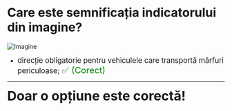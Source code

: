# Care este semnificația indicatorului din imagine?

![Imagine](https://www.arr-atestate.ro/upload/img/questions/img/care-este-semnificatia-indicatorului-din-imagine-1.jpg)

- <span style="font-size: larger;">direcție obligatorie pentru vehiculele care transportă mărfuri periculoase; <span style="color: green; font-size: larger;">✅ (Corect)</span></span>

---

<span style="font-size: 30px; font-weight: bold;">**Doar o opțiune este corectă!**</span>
